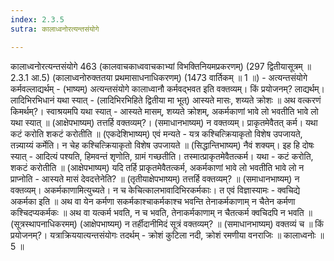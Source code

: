 ```yaml
---
index: 2.3.5
sutra: कालाध्वनोरत्यन्तसंयोगे

---
```

कालाध्वनोरत्यन्तसंयोगे 463 (कालवाचकाध्ववाचकाभ्यां विभक्तिनियमप्रकरणम्) (297 द्वितीयासूत्रम् ॥ 2.3.1 आ.5) (कालाध्वनोरुक्ततया प्रथमासाधनाधिकरणम्) (1473 वार्तिकम् ॥ 1 ॥) - अत्यन्तसंयोगे कर्मवल्लाद्यर्थम् - (भाष्यम्) अत्यन्तसंयोगे कालाध्वानौ कर्मवद्भवत इति वक्तव्यम्। किं प्रयोजनम्? लाद्यर्थम्। लादिभिरभिधानं यथा स्यात् - (लादिभिरभिहिते द्वितीया मा भूत्) आस्यते मासः, शय्यते क्रोशः ॥ अथ वत्करणं किमर्थम्?। स्वाश्रयमपि यथा स्यात् - आस्यते मासम्, शय्यते क्रोशम्, अकर्मकाणां भावे लो भवतीति भावे लो यथा स्यात् ॥ (आक्षेपभाष्यम्) तत्तर्हि वक्तव्यम्?। (समाधानभाष्यम्) न वक्तव्यम्। प्राकृतमेवैतत् कर्म। यथा कटं करोति शकटं करोतीति ॥ (एकदेशिभाष्यम्) एवं मन्यते - यत्र कश्चित्क्रियाकृतो विशेष उपजायते, तन्न्याय्यं कर्मेति। न चेह कश्चित्क्रियाकृतो विशेष उपजायते ॥ (सिद्धान्तिभाष्यम्) नैवं शक्यम्। इह हि दोषः स्यात् - आदित्यं पश्यति, हिमवन्तं शृणोति, ग्रामं गच्छतीति। तस्मात्प्राकृतमेवैतत्कर्म। यथा - कटं करोति, शकटं करोतीति ॥ (आक्षेपभाष्यम्) यदि तर्हि प्राकृतमेवैतत्कर्म, अकर्मकाणां भावे लो भवतीति भावे लो न प्राप्नोति - आस्यते मासं देवदत्तेनेति? ॥ (तृतीयाक्षेपभाष्यम्) तत्तर्हि वक्तव्यम्? ॥ (समाधानभाष्यम्) न वक्तव्यम्। अकर्मकाणामित्युच्यते। न च केचित्कालभावादिभिरकर्मकाः। त एवं विज्ञास्यामः - क्वचिद्ये अकर्मका इति ॥ अथ वा येन कर्मणा सकर्मकाश्चाकर्मकाश्च भवन्ति तेनाकर्मकाणाम् न चैतेन कर्मणा कश्चिदप्यकर्मकः ॥ अथ वा यत्कर्म भवति, न च भवति, तेनाकर्मकाणाम् न चैतत्कर्म क्वचिदपि न भवति ॥ (सूत्रस्थापनाधिकरमम्) (आक्षेपभाष्यम्) न तर्हीदानीमिदं सूत्रं वक्तव्यम्? ॥ (समाधानभाष्यम्) वक्तव्यं च ॥ किं प्रयोजनम्?। यत्राक्रिययात्यन्तसंयोगः तदर्थम् - क्रोशं कुटिला नदी, क्रोशं रमणीया वनराजिः ॥ कालाध्वनोः ॥ 5 ॥
